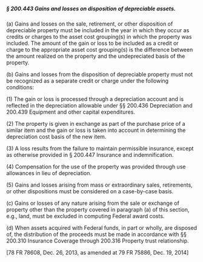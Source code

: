 ##### § 200.443 Gains and losses on disposition of depreciable assets. #####

(a) Gains and losses on the sale, retirement, or other disposition of depreciable property must be included in the year in which they occur as credits or charges to the asset cost grouping(s) in which the property was included. The amount of the gain or loss to be included as a credit or charge to the appropriate asset cost grouping(s) is the difference between the amount realized on the property and the undepreciated basis of the property.

(b) Gains and losses from the disposition of depreciable property must not be recognized as a separate credit or charge under the following conditions:

(1) The gain or loss is processed through a depreciation account and is reflected in the depreciation allowable under §§ 200.436 Depreciation and 200.439 Equipment and other capital expenditures.

(2) The property is given in exchange as part of the purchase price of a similar item and the gain or loss is taken into account in determining the depreciation cost basis of the new item.

(3) A loss results from the failure to maintain permissible insurance, except as otherwise provided in § 200.447 Insurance and indemnification.

(4) Compensation for the use of the property was provided through use allowances in lieu of depreciation.

(5) Gains and losses arising from mass or extraordinary sales, retirements, or other dispositions must be considered on a case-by-case basis.

(c) Gains or losses of any nature arising from the sale or exchange of property other than the property covered in paragraph (a) of this section, e.g., land, must be excluded in computing Federal award costs.

(d) When assets acquired with Federal funds, in part or wholly, are disposed of, the distribution of the proceeds must be made in accordance with §§ 200.310 Insurance Coverage through 200.316 Property trust relationship.

[78 FR 78608, Dec. 26, 2013, as amended at 79 FR 75886, Dec. 19, 2014]
